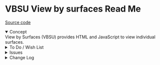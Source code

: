 # VBSU View by surfaces Read Me

[Source code]( https://github.com/ladybug-tools/spider-gbxml-tools/blob/master/spider-gbxml-viewer/v-0-16-01/js-view/vbsu-view-by-surfaces.js )

<details open >

<summary>Concept</summary>
View by Surfaces (VBSU) provides HTML and JavaScript to view individual surfaces.

</details>

<details>

<summary>To Do / Wish List</summary>


</details>

<details>

<summary>Issues</summary>


</details>

<details>

<summary>Change Log</summary>

## 2019-06-27 ~ The

VBSU 0.16-01-2vbsu

* C - VBSU.js: add script params
* C - VBSU.js: add new help
* F = VBSU.js: add select by attributes
* F - First commit 0f readme

</details>
